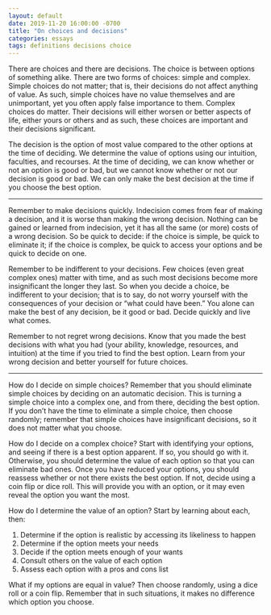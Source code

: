 ```yaml
---
layout: default
date: 2019-11-20 16:00:00 -0700
title: "On choices and decisions"
categories: essays
tags: definitions decisions choice
---
```


There are choices and there are decisions. The choice is between options of something alike. There are two forms of choices: simple and complex. Simple choices do not matter; that is, their decisions do not affect anything of value. As such, simple choices have no value themselves and are unimportant, yet you often apply false importance to them. Complex choices do matter. Their decisions will either worsen or better aspects of life, either yours or others and as such, these choices are important and their decisions significant.

The decision is the option of most value compared to the other options at the time of deciding. We determine the value of options using our intuition, faculties, and recourses. At the time of deciding, we can know whether or not an option is good or bad, but we cannot know whether or not our decision is good or bad. We can only make the best decision at the time if you choose the best option.

---

Remember to make decisions quickly. Indecision comes from fear of making a decision, and it is worse than making the wrong decision. Nothing can be gained or learned from indecision, yet it has all the same (or more) costs of a wrong decision. So be quick to decide: if the choice is simple, be quick to eliminate it; if the choice is complex, be quick to access your options and be quick to decide on one.

Remember to be indifferent to your decisions. Few choices (even great complex ones) matter with time, and as such most decisions become more insignificant the longer they last. So when you decide a choice, be indifferent to your decision; that is to say, do not worry yourself with the consequences of your decision or “what could have been.” You alone can make the best of any decision, be it good or bad. Decide quickly and live what comes.

Remember to not regret wrong decisions. Know that you made the best decisions with what you had (your ability, knowledge, resources, and intuition) at the time if you tried to find the best option. Learn from your wrong decision and better yourself for future choices.

---

How do I decide on simple choices? Remember that you should eliminate simple choices by deciding on an automatic decision. This is turning a simple choice into a complex one, and from there, deciding the best option. If you don’t have the time to eliminate a simple choice, then choose randomly; remember that simple choices have insignificant decisions, so it does not matter what you choose.

How do I decide on a complex choice? Start with identifying your options, and seeing if there is a best option apparent. If so, you should go with it. Otherwise, you should determine the value of each option so that you can eliminate bad ones. Once you have reduced your options, you should reassess whether or not there exists the best option. If not, decide using a coin flip or dice roll. This will provide you with an option, or it may even reveal the option you want the most.

How do I determine the value of an option? Start by learning about each, then:

1. Determine if the option is realistic by accessing its likeliness to happen
2. Determine if the option meets your needs
3. Decide if the option meets enough of your wants
4. Consult others on the value of each option
5. Assess each option with a pros and cons list

What if my options are equal in value? Then choose randomly, using a dice roll or a coin flip. Remember that in such situations, it makes no difference which option you choose.
